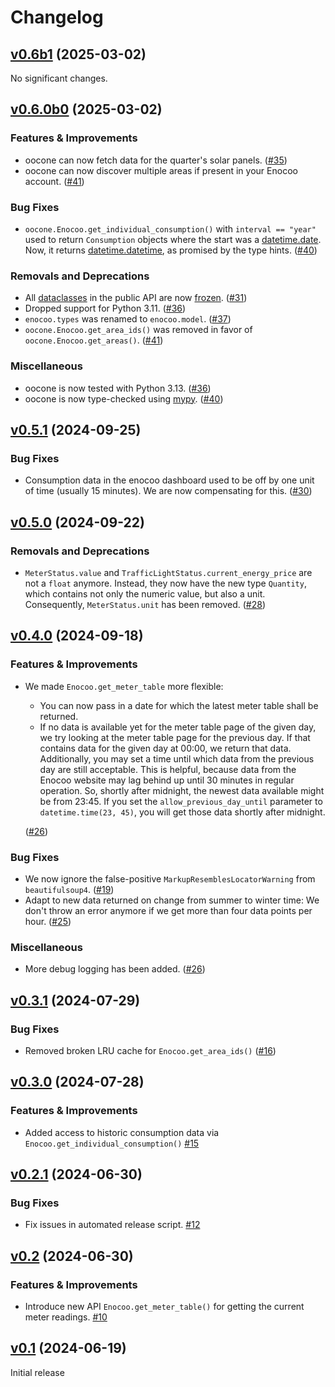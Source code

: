 # Changelog

<!-- insertion marker -->
## [v0.6b1](https://github.com/sleiner/oocone/releases/tag/0.6b1) (2025-03-02)

No significant changes.


## [v0.6.0b0](https://github.com/sleiner/oocone/releases/tag/0.6.0b0) (2025-03-02)

### Features & Improvements

- oocone can now fetch data for the quarter's solar panels. ([#35](https://github.com/sleiner/oocone/issues/35))
- oocone can now discover multiple areas if present in your Enocoo account. ([#41](https://github.com/sleiner/oocone/issues/41))

### Bug Fixes

- `oocone.Enocoo.get_individual_consumption()` with `interval == "year"` used to return `Consumption` objects where the start was a [datetime.date](https://docs.python.org/3/library/datetime.html#date-objects).
  Now, it returns [datetime.datetime](https://docs.python.org/3/library/datetime.html#datetime-objects), as promised by the type hints. ([#40](https://github.com/sleiner/oocone/issues/40))

### Removals and Deprecations

- All [dataclasses](https://docs.python.org/3/library/dataclasses.html) in the public API are now [frozen](https://docs.python.org/3/library/dataclasses.html#frozen-instances). ([#31](https://github.com/sleiner/oocone/issues/31))
- Dropped support for Python 3.11. ([#36](https://github.com/sleiner/oocone/issues/36))
- `enocoo.types` was renamed to `enocoo.model`. ([#37](https://github.com/sleiner/oocone/issues/37))
- `oocone.Enocoo.get_area_ids()` was removed in favor of `oocone.Enocoo.get_areas()`. ([#41](https://github.com/sleiner/oocone/issues/41))

### Miscellaneous

- oocone is now tested with Python 3.13. ([#36](https://github.com/sleiner/oocone/issues/36))
- oocone is now type-checked using [mypy](https://mypy.readthedocs.io/). ([#40](https://github.com/sleiner/oocone/issues/40))


## [v0.5.1](https://github.com/sleiner/oocone/releases/tag/0.5.1) (2024-09-25)

### Bug Fixes

- Consumption data in the enocoo dashboard used to be off by one unit of time (usually 15 minutes).
  We are now compensating for this. ([#30](https://github.com/sleiner/oocone/issues/30))


## [v0.5.0](https://github.com/sleiner/oocone/releases/tag/0.5.0) (2024-09-22)

### Removals and Deprecations

- `MeterStatus.value` and `TrafficLightStatus.current_energy_price` are not a `float` anymore.
  Instead, they now have the new type `Quantity`, which contains not only the numeric value, but also a unit.
  Consequently, `MeterStatus.unit` has been removed. ([#28](https://github.com/sleiner/oocone/issues/28))


## [v0.4.0](https://github.com/sleiner/oocone/releases/tag/0.4.0) (2024-09-18)

### Features & Improvements

- We made `Enocoo.get_meter_table` more flexible:

  -   You can now pass in a date for which the latest meter table shall be returned.
  -   If no data is available yet for the meter table page of the given day, we try looking at the meter table page for the previous day.
      If that contains data for the given day at 00:00, we return that data.
      Additionally, you may set a time until which data from the previous day are still acceptable.
      This is helpful, because data from the Enocoo website may lag behind up until 30 minutes in regular operation.
      So, shortly after midnight, the newest data available might be from 23:45.
      If you set the `allow_previous_day_until` parameter to `datetime.time(23, 45)`, you will get those data shortly after midnight.

  ([#26](https://github.com/sleiner/oocone/issues/26))

### Bug Fixes

- We now ignore the false-positive `MarkupResemblesLocatorWarning` from `beautifulsoup4`. ([#19](https://github.com/sleiner/oocone/issues/19))
- Adapt to new data returned on change from summer to winter time:
  We don't throw an error anymore if we get more than four data points per hour. ([#25](https://github.com/sleiner/oocone/issues/25))

### Miscellaneous

- More debug logging has been added. ([#26](https://github.com/sleiner/oocone/issues/26))


## [v0.3.1](https://github.com/sleiner/oocone/releases/tag/0.3.1) (2024-07-29)


### Bug Fixes

- Removed broken LRU cache for `Enocoo.get_area_ids()` ([#16](https://github.com/sleiner/oocone/issues/16))


## [v0.3.0](https://github.com/sleiner/oocone/releases/tag/0.3.0) (2024-07-28)

### Features & Improvements


- Added access to historic consumption data via ` Enocoo.get_individual_consumption()` [#15](https://github.com/sleiner/oocone/issues/15)

## [v0.2.1](https://github.com/sleiner/oocone/releases/tag/0.2.1) (2024-06-30)

### Bug Fixes


- Fix issues in automated release script. [#12](https://github.com/sleiner/oocone/issues/12)

## [v0.2](https://github.com/sleiner/oocone/releases/tag/0.2) (2024-06-30)

### Features & Improvements


- Introduce new API `Enocoo.get_meter_table()` for getting the current meter readings. [#10](https://github.com/sleiner/oocone/issues/10)

## [v0.1](https://github.com/sleiner/oocone/releases/tag/0.1) (2024-06-19)

Initial release
